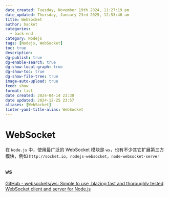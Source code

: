 ```yaml
---
date_created: Tuesday, November 19th 2024, 11:27:19 pm
date_updated: Thursday, January 23rd 2025, 12:53:46 am
title: WebSocket
author: hacket
categories:
  - back-end
category: Nodejs
tags: [Nodejs, WebSocket]
toc: true
description: 
dg-publish: true
dg-enable-search: true
dg-show-local-graph: true
dg-show-toc: true
dg-show-file-tree: true
image-auto-upload: true
feed: show
format: list
date created: 2024-04-14 23:30
date updated: 2024-12-25 23:57
aliases: [WebSocket]
linter-yaml-title-alias: WebSocket
---
```


# WebSocket

在 `Node.js` 中，使用最广泛的 WebSocket 模块是 `ws`，也有不少其它扩展第三方模块，例如 `http://socket.io`，`nodejs-websocket`，`node-websocket-server`

## `ws`

[GitHub - websockets/ws: Simple to use, blazing fast and thoroughly tested WebSocket client and server for Node.js](https://github.com/websockets/ws)
